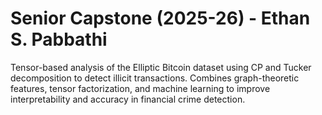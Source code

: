 # Senior Capstone (2025-26) - Ethan S. Pabbathi
Tensor-based analysis of the Elliptic Bitcoin dataset using CP and Tucker decomposition to detect illicit transactions. Combines graph-theoretic features, tensor factorization, and machine learning to improve interpretability and accuracy in financial crime detection.
